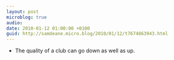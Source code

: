 ```yaml
---
layout: post
microblog: true
audio: 
date: 2010-01-12 01:00:00 +0100
guid: http://samdeane.micro.blog/2010/01/12/t7674863943.html
---
```

* The quality of a club can go down as well as up.
